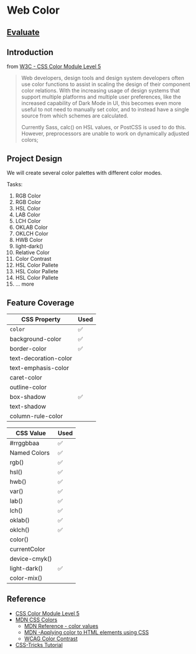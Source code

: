 # Web Color

## [Evaluate](../readme.md)

## Introduction

from [W3C - CSS Color Module Level 5](https://drafts.csswg.org/css-color-5/)

> Web developers, design tools and design system developers often use color functions to assist in scaling the design of their component color relations. With the increasing usage of design systems that support multiple platforms and multiple user preferences, like the increased capability of Dark Mode in UI, this becomes even more useful to not need to manually set color, and to instead have a single source from which schemes are calculated.
>
> Currently Sass, calc() on HSL values, or PostCSS is used to do this. However, preprocessors are unable to work on dynamically adjusted colors;

## Project Design

We will create several color palettes with different color modes.

Tasks:

1. RGB Color
2. RGB Color
3. HSL Color
4. LAB Color
5. LCH Color
6. OKLAB Color
7. OKLCH Color
8. HWB Color
9. light-dark()
10. Relative Color
11. Color Contrast
12. HSL Color Pallete
13. HSL Color Pallete
14. HSL Color Pallete
15. ... more

## Feature Coverage

| CSS Property          | Used |
| --------------------- | ---- |
| `color`             | ✅   |
| background-color      | ✅   |
| border-color          | ✅   |
| text-decoration-color |      |
| text-emphasis-color   |      |
| caret-color           |      |
| outline-color         |      |
| box-shadow            | ✅   |
| text-shadow           |      |
| column-rule-color     |      |

| CSS Value     | Used |
| ------------- | ---- |
| #rrggbbaa     | ✅   |
| Named Colors  | ✅   |
| rgb()         | ✅   |
| hsl()         | ✅   |
| hwb()         | ✅   |
| var()         | ✅   |
| lab()         | ✅   |
| lch()         | ✅   |
| oklab()       | ✅   |
| oklch()       | ✅   |
| color()       |      |
| currentColor  |      |
| device-cmyk() |      |
| light-dark()  | ✅   |
| color-mix()   |      |

## Reference

- [CSS Color Module Level 5](https://drafts.csswg.org/css-color-5/)
- [MDN CSS Colors](https://developer.mozilla.org/en-US/docs/Web/CSS/CSS_colors)
  - [MDN Reference - color values](https://developer.mozilla.org/en-US/docs/Web/CSS/color_value)
  - [MDN -Applying color to HTML elements using CSS](https://developer.mozilla.org/en-US/docs/Web/CSS/CSS_colors/Applying_color)
  - [WCAG Color Contrast](https://developer.mozilla.org/en-US/docs/Web/Accessibility/Guides/Understanding_WCAG/Perceivable/Color_contrast)
- [CSS-Tricks Tutorial](https://css-tricks.com/nerds-guide-color-web/)
